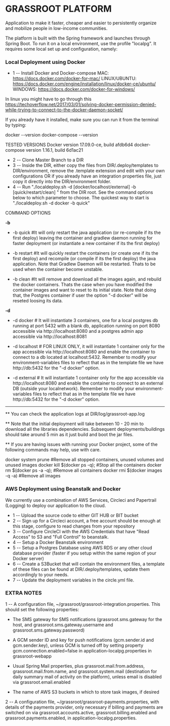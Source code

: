 # GRASSROOT PLATFORM

Application to make it faster, cheaper and easier to persistently organize and mobilize people in low-income communities.

The platform is built with the Spring framework and launches through Spring Boot. To run it on a local environment, use
the profile "localpg". It requires some local set up and configuration, namely:

### Local Deployment using Docker ###

* 1 -- Install Docker and Docker-compose
MAC: https://docs.docker.com/docker-for-mac/
LINUX/UBUNTU: https://docs.docker.com/engine/installation/linux/docker-ce/ubuntu/
WINDOWS: https://docs.docker.com/docker-for-windows/

In linux you might have to go through this https://techoverflow.net/2017/03/01/solving-docker-permission-denied-while-trying-to-connect-to-the-docker-daemon-socket/

If you already have it installed, make sure you can run it from the terminal by typing:

docker --version
docker-compose --version

TESTED VERSIONS
Docker version 17.09.0-ce, build afdb6d4
docker-compose version 1.16.1, build 6d1ac21

* 2 -- Clone Master Branch to a DIR
* 3 -- Inside the DIR, either copy  the files from DIR/.deploy/templates to DIR/environment, remove the .template extension and edit with your own configurations OR if you already have an integration properties file, just copy it directly into the DIR/environment folder.
* 4 -- Run "./localdeploy.sh -d [docker/localhost/external] -b [quick/restart/clean] " from the DIR root. See the command options below to which parameter to choose. The quickest way to start is "./localdeploy.sh -d docker -b quick"

COMMAND OPTIONS

**-b**


* -b quick #It will only restart the java application (or re-compile if its the first deploy) leaving the container and gradlew daemon running for faster deployment (or instantiate a new container if its the first deploy)

* -b restart #It will quickly restart the containers (or create one if its the first deploy) and recompile (or compile if its the first deploy) the java application. Note that Gradlew Daemon will be restarted. Thats to be used when the container become unstable.

* -b clean #It will remove and download all the images again, and rebuild the docker containers. Thats the case when you have modified the container images and want to reset to its initial state. Note that doing that, the Postgres container if user the option "-d docker" will be reseted loosing its data.

**-d**
* -d docker  # It will instantiate 3 containers, one for a local postgres db running at port 5432 with a blank db, application running on port 8080 accessible via http://localhost:8080 and a postgres admin app accessible via http://localhost:8081

* -d localhost # FOR LINUX ONLY, it will instantiate 1 container only for the app accessible via http://localhost:8080 and enable the container to connect to a db located at localhost:5432. Remember to modify your environment-variables files to reflect that as in the template file we have http://db:5432 for the "-d docker" option.

* -d external # It will instantiate 1 container only for the app accessible via http://localhost:8080 and enable the container to connect to an external DB (outside your localnetwork). Remember to modify your environment-variables files to reflect that as in the template file we have http://db:5432 for the "-d docker" option.

-----------------

** You can check the application logs at DIR/log/grassroot-app.log

** Note that the initial deployment will take between 10 - 20 min to download all the libraries dependencies. Subsequent deployments/buildings should take around 5 min as it just build and boot the jar files.

** If you are having issues with running your Docker project, some of the following commands may help, use with care.

docker system prune                #Remove all stopped containers, unused volumes and unused images
docker kill $(docker ps -q);       #Stop all the containers
docker rm $(docker ps -a -q);      #Remove all containers
docker rmi $(docker images -q -a)  #Remove all images


### AWS Deployment using Beanstalk and Docker ###

We currently use a combination of AWS Services, Circleci and Papertrail (Logging) to deploy our application to the cloud.

* 1 -- Upload the source code to either GIT HUB or BIT bucket
* 2 -- Sign up for a Circleci account, a free account should be enough at this stage, configure to read changes from your repository
* 3 -- Configure CircleCI with the AWS Credentials that have "Read Access" to S3 and "Full Control" to beanstalk.
* 4 -- Setup a Docker Beanstalk environment
* 5 -- Setup a Postgres Database using AWS RDS or any other cloud database provider (faster if you setup within the same region of your Docker server)
* 6 -- Create a S3Bucket that will contain the environment files, a template of these files can be found at DIR/.deploy/templates, update them accordingly to your needs.
* 7 -- Update the deployment variables in the circle.yml file.


### EXTRA NOTES ###

1 -- A configuration file, ~/grassroot/grassroot-integration.properties. This should set the following properties:

* The SMS gateway for SMS notifications (grassroot.sms.gateway for the host, and grassroot.sms.gateway.username and
grassroot.sms.gateway.password)

* A GCM sender ID and key for push notifications (gcm.sender.id and gcm.sender.key), unless GCM is turned off by setting
property gcm.connection.enabled=false in application-localpg.properties in grassroot-webapp

* Usual Spring Mail properties, plus grassroot.mail.from.address, grassroot.mail.from.name, and grassroot.system.mail
(destination for daily summary mail of activity on the platform), unless email is disabled via grassroot.email.enabled

* The name of AWS S3 buckets in which to store task images, if desired

2 -- A configuration file, ~/grassroot/grassroot-payments.properties, with details of the payments provider, only
necessary if billing and payments are switched on via grassroot.accounts.active, grassroot.billing.enabled and
grassroot.payments.enabled, in application-localpg.properties.
